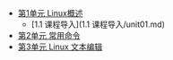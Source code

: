 
 * [第1单元 Linux概述](第1单元%20Linux概述/unit01.md)
 	* [1.1 课程导入](1.1 课程导入/unit01.md)
 * [第2单元 常用命令](第2单元%20Linux命令/unit03.md)
 * [第3单元 Linux 文本编辑](第3单元%20Linux文本编辑/unit03.md)


